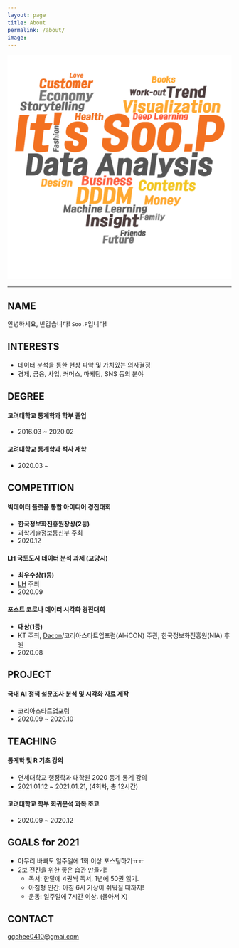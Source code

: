 ```yaml
---
layout: page
title: About
permalink: /about/
image:
---
```


<img src="/assets/img/wc_new.png" width="600px">



***

## NAME

안녕하세요, 반갑습니다! ``Soo.P``입니다!



## INTERESTS

- 데이터 분석을 통한 현상 파악 및 가치있는 의사결정  
- 경제, 금융, 사업, 커머스, 마케팅, SNS 등의 분야


## DEGREE

#### 고려대학교 통계학과 학부 졸업

* 2016.03 ~ 2020.02

#### 고려대학교 통계학과 석사 재학

* 2020.03 ~


## COMPETITION

#### 빅데이터 플랫폼 통합 아이디어 경진대회

* **한국정보화진흥원장상(2등)**  
* 과학기술정보통신부 주최  
* 2020.12  

#### LH 국토도시 데이터 분석 과제 (고양시)

* **최우수상(1등)**  
* [LH](https://compas.lh.or.kr/subj/past/info?subjNo=SBJ_2007_001) 주최  
* 2020.09  

#### 포스트 코로나 데이터 시각화 경진대회

* **대상(1등)**  
* KT 주최, [Dacon](https://dacon.io/competitions/official/235618/overview/)/코리아스타트업포럼(AI-iCON) 주관, 한국정보화진흥원(NIA) 후원   
* 2020.08   


## PROJECT

#### 국내 AI 정책 설문조사 분석 및 시각화 자료 제작

* 코리아스타트업포럼  
* 2020.09 ~ 2020.10



## TEACHING

#### 통계학 및 R 기초 강의

* 연세대학교 행정학과 대학원 2020 동계 통계 강의  
* 2021.01.12 ~ 2021.01.21, (4회차, 총 12시간)

#### 고려대학교 학부 회귀분석 과목 조교

* 2020.09 ~ 2020.12



## GOALS for 2021

* 아무리 바빠도 일주일에 1회 이상 포스팅하기ㅠㅠ  
* 2보 전진을 위한 좋은 습관 만들기!
   - 독서: 한달에 4권씩 독서, 1년에 50권 읽기.  
   - 아침형 인간: 아침 6시 기상이 쉬워질 때까지!  
   - 운동: 일주일에 7시간 이상. (몰아서 X)


## CONTACT

ggohee0410@gmai.com
